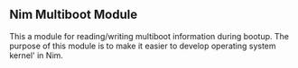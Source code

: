 ## Nim Multiboot Module
This a module for reading/writing multiboot information during bootup. The
purpose of this module is to make it easier to develop operating system kernel'
in Nim.

